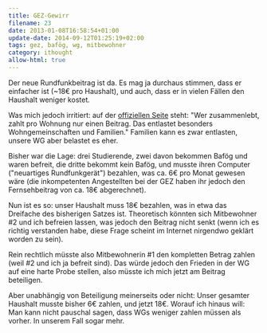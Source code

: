 ```yaml
---
title: GEZ-Gewirr
filename: 23
date: 2013-01-08T16:58:54+01:00
update-date: 2014-09-12T01:25:19+02:00
tags: gez, bafög, wg, mitbewohner
category: ithought
allow-html: true
---
```


<p>Der neue Rundfunkbeitrag ist da. Es mag ja durchaus stimmen, dass er einfacher ist (~18€ pro Haushalt), und auch, dass er in vielen Fällen den Haushalt weniger kostet.</p>

<p>Was mich jedoch irritiert: auf der <a href="http://www.rundfunkbeitrag.de">offiziellen Seite</a> steht: "Wer zusammenlebt, zahlt pro Wohnung nur einen Beitrag. Das entlastet besonders Wohngemeinschaften und Familien." Familien kann es zwar entlasten, unsere WG aber belastet es eher.</p>

<p>Bisher war die Lage: drei Studierende, zwei davon bekommen Bafög und waren befreit, die dritte bekommt kein Bafög, und musste ihren Computer ("neuartiges Rundfunkgerät") bezahlen, was ca. 6€ pro Monat gewesen wäre (die inkompetenten Angestellten bei der GEZ haben ihr jedoch den Fernsehbeitrag von ca. 18€ abgerechnet).</p>

<p>Nun ist es so: unser Haushalt muss 18€ bezahlen, was in etwa das Dreifache des bisherigen Satzes ist. Theoretisch könnten sich Mitbewohner #2 und ich befreien lassen, was jedoch den Beitrag nicht senkt (wenn ich es richtig verstanden habe, diese Frage scheint im Internet nirgendwo geklärt worden zu sein).</p>

<p>Rein rechtlich müsste also Mitbewohnerin #1 den kompletten Betrag zahlen (weil #2 und ich ja befreit sind). Das würde jedoch den Frieden in der WG auf eine harte Probe stellen, also müsste ich mich jetzt am Beitrag beteiligen.</p>

<p>Aber unabhängig von Beteiligung meinerseits oder nicht: Unser gesamter Haushalt musste bisher 6€ zahlen, und jetzt 18€. Worauf ich hinaus will: Man kann nicht pauschal sagen, dass WGs weniger zahlen müssen als vorher. In unserem Fall sogar mehr.</p>


